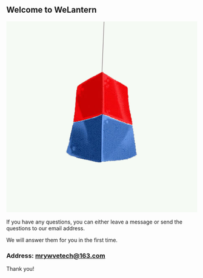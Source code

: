 
## Welcome to WeLantern

![Image](icon-1024.png)

If you have any questions, you can either leave a message or send the questions to our email address.

We will answer them for you in the first time.

### Address: mrywvetech@163.com

Thank you!
